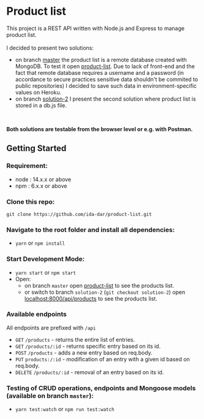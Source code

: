 # Product list 
This project is a REST API written with Node.js and Express to manage product list.
<br><br>
I decided to present two solutions:
- on branch [master](https://github.com/ida-dar/product-list/tree/master) the product list is a remote database created with MongoDB. To test it open [product-list](https://product-list-recruitment-task.herokuapp.com/api/products). Due to lack of front-end and the fact that remote database requires a username and a password (in accordance to secure practices sensitive data shouldn't be commited to public repositories) I decided to save such data in environment-specific values on Heroku.
- on branch [solution-2](https://github.com/ida-dar/product-list/tree/solution-2) I present the second solution where product list is stored in a db.js file.
<br>

**Both solutions are testable from the browser level or e.g. with Postman.**

## Getting Started

### Requirement:
- node : 14.x.x or above 
- npm : 6.x.x or above

### Clone this repo:
`git clone https://github.com/ida-dar/product-list.git`

### Navigate to the root folder and install all dependencies:

- `yarn` or `npm install`

### Start Development Mode:

- `yarn start` or `npm start`
- Open:
  - on branch `master` open [product-list](https://product-list-recruitment-task.herokuapp.com/api/products) to see the products list.
  - or switch to branch `solution-2` (`git checkout solution-2`) open [localhost:8000/api/products](http://localhost:8000/api/products) to see the products list.

### Available endpoints
All endpoints are prefixed with `/api`

- `GET` `/products` - returns the entire list of entries.
- `GET` `/products/:id` - returns specific entry based on its id.
- `POST` `/products` - adds a new entry based on req.body.
- `PUT` `products:/:id` - modification of an entry with a given id based on req.body.
- `DELETE` `/products/:id` - removal of an entry based on its id.

### Testing of CRUD operations, endpoints and Mongoose models (available on branch `master`):

- `yarn test:watch` or `npm run test:watch`
